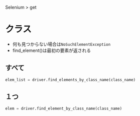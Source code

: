 Selenium > get
# クラス
- 何も見つからない場合は```NoSuchElementException```
- find_element()は最初の要素が返される
## すべて
```python
elem_list = driver.find_elements_by_class_name(class_name)
```

## １つ
```python
elem = driver.find_element_by_class_name(class_name)
```
